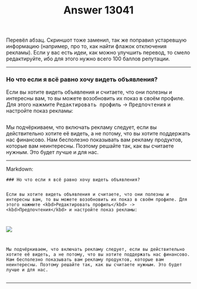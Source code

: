 ﻿---
title: "Answer 13041"
se.owner.user_id: 532877
se.owner.display_name: "Зонтик"
se.owner.link: "https://ru.meta.stackoverflow.com/users/532877/%d0%97%d0%be%d0%bd%d1%82%d0%b8%d0%ba"
se.answer_id: 13041
se.question_id: 7761
se.post_type: answer
se.is_accepted: False
---
<p>Перевёл абзац. Скриншот тоже заменил, так же поправил устаревшую информацию (например, про то, как найти флажок отключения рекламы). Если у вас есть идеи, как можно улучшить перевод, то смело редактируйте, ибо для этого нужно всего 100 баллов репутации.</p>
<hr />
<h3>Но что если я всё равно хочу видеть объявления?</h3>
<p>Если вы хотите видеть объявления и считаете, что они полезны и интересны вам,  то вы можете возобновить их показ в своём профиле. Для этого нажмите <kbd>Редактировать профиль</kbd> -&gt; <kbd>Предпочтения</kbd> и настройте показ рекламы:</p>
<p><img src="https://i.stack.imgur.com/2AaNU.png" alt="" /></p>
<p>Мы подчёркиваем, что включать рекламу следует, если вы действительно хотите её видеть, а не потому, что вы хотите поддержать нас финансово.
Нам бесполезно показывать вам рекламу продуктов, которые вам неинтересны. Поэтому решайте так, как вы считаете нужным. Это будет лучше и для нас.</p>
<hr />
<p>Markdown:</p>
<pre><code>### Но что если я всё равно хочу видеть объявления? 

Если вы хотите видеть объявления и считаете, что они полезны и интересны вам,  то вы можете возобновить их показ в своём профиле. Для этого нажмите &lt;kbd&gt;Редактировать профиль&lt;/kbd&gt; -&gt; &lt;kbd&gt;Предпочтения&lt;/kbd&gt; и настройте показ рекламы: 

![](https://i.stack.imgur.com/2AaNU.png)

Мы подчёркиваем, что включать рекламу следует, если вы действительно хотите её видеть, а не потому, что вы хотите поддержать нас финансово.
Нам бесполезно показывать вам рекламу продуктов, которые вам неинтересны. Поэтому решайте так, как вы считаете нужным. Это будет лучше и для нас.
</code></pre>
<hr />
